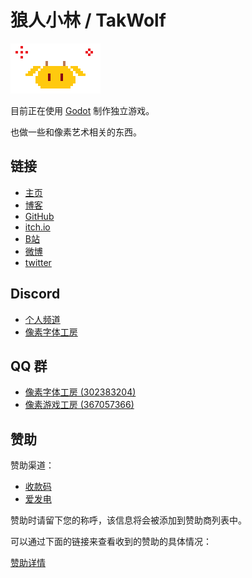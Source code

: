 # 狼人小林 / TakWolf 

![Logo](images/pixel_qiu.gif)

目前正在使用 [Godot](https://godotengine.org) 制作独立游戏。

也做一些和像素艺术相关的东西。

## 链接

- [主页](https://takwolf.com)
- [博客](https://blog.takwolf.com)
- [GitHub](https://github.com/TakWolf)
- [itch.io](https://takwolf.itch.io)
- [B站](https://space.bilibili.com/445245)
- [微博](https://weibo.com/takwolf)
- [twitter](https://twitter.com/takgdx)

## Discord

- [个人频道](https://discord.gg/9HY9WD4TRe)
- [像素字体工房](https://discord.gg/3GKtPKtjdU)

## QQ 群

- [像素字体工房 (302383204)](https://jq.qq.com/?_wv=1027&k=EXtKGHar)
- [像素游戏工房 (367057366)](https://jq.qq.com/?_wv=1027&k=Z5pposJE)

## 赞助

赞助渠道：

- [收款码](payment-qr-codes.md)
- [爱发电](https://afdian.net/@takwolf)

赞助时请留下您的称呼，该信息将会被添加到赞助商列表中。

可以通过下面的链接来查看收到的赞助的具体情况：

[赞助详情](sponsors.md)
